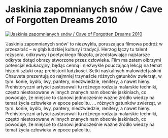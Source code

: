 Jaskinia zapomnianych snów / Cave of Forgotten Dreams 2010 
=============
[![Jaskinia zapomnianych snów / Cave of Forgotten Dreams 2010 ](http://vidos.pl/images/player.gif)](http://vidos.pl/jaskinia-zapomnianych-snow-cave-of-forgotten-dreams-2010)

 'Jaskinia zapomnianych snów' to niezwykła, poruszająca filmowa podróż w przeszłość – w głąb ludzkiej kultury i tradycji. Herzog łączy tu talent reżysera, odkrywcy i poetyckiego filozofa, przedstawiając najstarsze odkryte dotąd obrazy stworzone przez człowieka. Film ma zatem olbrzymi potencjał edukacyjny, będąc cenną i niezwykle pouczającą lekcją na temat historii sztuki oraz prehistorii ludzkości. Setki naskalnych malowideł jaskini Chauveta prezentują co najmniej trzynaście różnych gatunków zwierząt, w tym: konie, bydło, lwy, pantery, niedźwiedzie, renifery, a nawet hieny. Prehistoryczni artyści zastosowali tu różnego rodzaju malarskie techniki, często niestosowane w innych znanych nam obecnie jaskiniach, co powoduje, że miejsce to stanowi jednocześnie ważne źródło wiedzy na temat życia człowieka w epoce paleolitu.   ... różnych gatunków zwierząt, w tym: konie, bydło, lwy, pantery, niedźwiedzie, renifery, a nawet hieny. Prehistoryczni artyści zastosowali tu różnego rodzaju malarskie techniki, często niestosowane w innych znanych nam obecnie jaskiniach, co powoduje, że miejsce to stanowi jednocześnie ważne źródło wiedzy na temat życia człowieka w epoce paleolitu.

